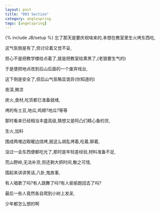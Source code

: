 ```yaml
---
layout: post
title: "003 Section"
category: anglespring
tags: [angelspring]
---
```

{% include JB/setup %}
忘了那天是要庆祝啥来的,本想在教室里生火烤东西吃,

这气氛倒是有了,但讨论着又觉不妥,

担心不是把教学楼给点着了,就是把教室给熏黑了,(老狼要生气的)

于是便把地点改到后山后面的一个废弃戏台,

这下倒是安全了,但后山气氛略显诡异(你知道的)

夜深,微凉

炭火,食材,吃货都已准备就绪,

烤的有土豆,地瓜,鸡翅?地瓜?等等

那时看来已经相当丰盛高级,猜想又是阿凸们精心备的货,

生火,加料

围成两堆边取暖边烧烤,就这么胡乱烤着,吃着,聊着,

没过一会东西便都吃光了,那时是年轻差经验,材料准备不足,

荒山野岭,无法补货,但还剩大把时间,散之可惜,

围起来讲讲笑话,八卦,鬼故事,

有人唱歌了吗?有人跳舞了吗?有人偷偷跑回去了吗?

最后一些人竟然各自爬到小树上发呆,

少年都怎么想的啊